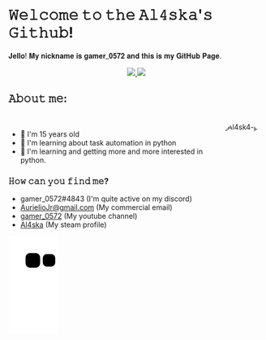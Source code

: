 # 𝚆𝚎𝚕𝚌𝚘𝚖𝚎 𝚝𝚘 𝚝𝚑𝚎 𝙰𝚕𝟺𝚜𝚔𝚊'𝚜 𝙶𝚒𝚝𝚑𝚞𝚋!

𝐉𝐞𝐥𝐥𝐨! 𝐌𝐲 𝐧𝐢𝐜𝐤𝐧𝐚𝐦𝐞 𝐢𝐬 𝐠𝐚𝐦𝐞𝐫_𝟎𝟓𝟕𝟐 𝐚𝐧𝐝 𝐭𝐡𝐢𝐬 𝐢𝐬 𝐦𝐲 𝐆𝐢𝐭𝐇𝐮𝐛 𝐏𝐚𝐠𝐞.

<div align="center">
  <a href="https://github.com/Al4sk4">
  <img height="150em" src="https://github-readme-stats.vercel.app/api?username=Al4sk4&show_icons=true&theme=midnight-purple&include_all_commits=true&count_private=true"/>
  <img height="150em" src="https://github-readme-stats.vercel.app/api/top-langs/?username=Al4sk4&layout=compact&langs_count=7&theme=midnight-purple&include_all_commits=true&count_private=true"/>
  </a>
</div>

## 𝙰𝚋𝚘𝚞𝚝 𝚖𝚎:
<div style="display: inline_block"><br>
  <a href="https://github.com/Al4sk4">
  <img align="right" alt="Al4sk4-pic" height="150" style="border-radius:50px;" src="https://cdn.discordapp.com/attachments/906423523113828382/926550885914533908/alaskagub.png?width=676&height=676">
  </a>
</div>

* 🌲 I'm 15 years old
* 🤖 I'm learning about task automation in python
* 🐍 I'm learning and getting more and more interested in python.

### 𝙷𝚘𝚠 𝚌𝚊𝚗 𝚢𝚘𝚞 𝚏𝚒𝚗𝚍 𝚖𝚎?

* gamer_0572#4843 (I'm quite active on my discord)
* AurielioJr@gmail.com (My commercial email)
* [gamer_0572](https://www.youtube.com/channel/UCBBmwykhQOE3SJCkhu5On4w) (My youtube channel)
* [Al4ska](https://steamcommunity.com/profiles/76561198841503180) (My steam profile)

![Snake animation](https://github.com/Al4sk4/Al4sk4/blob/output/github-contribution-grid-snake.svg)
